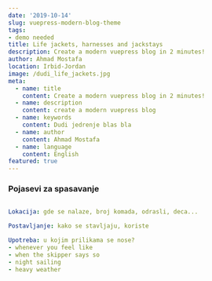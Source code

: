 ```yaml
---
date: '2019-10-14'
slug: vuepress-modern-blog-theme
tags:
- demo needed
title: Life jackets, harnesses and jackstays
description: Create a modern vuepress blog in 2 minutes!
author: Ahmad Mostafa
location: Irbid-Jordan
image: /dudi_life_jackets.jpg
meta:
  - name: title
    content: Create a modern vuepress blog in 2 minutes!
  - name: description
    content: create a modern vuepress blog
  - name: keywords
    content: Dudi jedrenje blas bla
  - name: author
    content: Ahmad Mostafa
  - name: language
    content: English
featured: true
---
```



### Pojasevi za spasavanje


```yml

Lokacija: gde se nalaze, broj komada, odrasli, deca...

```

```yml
Postavljanje: kako se stavljaju, koriste
```

```yml
Upotreba: u kojim prilikama se nose?
- whenever you feel like
- when the skipper says so
- night sailing
- heavy weather
```

<!-- ![image](../assets/dudi1.jpg) -->

